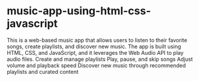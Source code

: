 # music-app-using-html-css-javascript
This is a web-based music app that allows users to listen to their favorite songs, create playlists, and discover new music. The app is built using HTML, CSS, and JavaScript, and it leverages the Web Audio API to play audio files.
Create and manage playlists
Play, pause, and skip songs
Adjust volume and playback speed
Discover new music through recommended playlists and curated content

